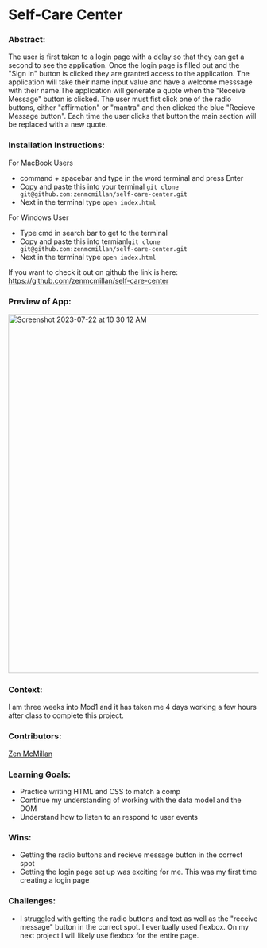 # Self-Care Center 

### Abstract:

The user is first taken to a login page with a delay so that they can get a second to see the application. Once the login page is filled out and the "Sign In" button is clicked they are granted access to the application. The application will take their name input value and have a welcome messsage with their name.The application will generate a quote when the "Receive Message" button is clicked.   The user must fist click one of the radio buttons, either "affirmation" or "mantra" and then clicked the blue "Recieve Message button". Each time the user clicks that button the main section will be replaced with a new quote. 

### Installation Instructions:

For MacBook Users

* command + spacebar and type in the word terminal and press Enter
* Copy and paste this into your terminal `git clone git@github.com:zenmcmillan/self-care-center.git`
* Next in the terminal type `open index.html`

For Windows User

* Type cmd in search bar to get to the terminal
* Copy and paste this into termianl`git clone git@github.com:zenmcmillan/self-care-center.git`
*  Next in the terminal type `open index.html`

If you want to check it out on github the link is here: https://github.com/zenmcmillan/self-care-center

### Preview of App:
[//]: <> (Provide ONE gif or screenshot of your application - choose the "coolest" piece of functionality to show off.)
<img width="721" alt="Screenshot 2023-07-22 at 10 30 12 AM" src="https://github.com/zenmcmillan/self-care-center/assets/121205752/5baeb8bc-74a4-4950-ba8e-2a77a266f938">

### Context:
 I am three weeks into Mod1 and it has taken me 4 days working a few hours after class to complete this project.

### Contributors:

[Zen McMillan](https://github.com/zenmcmillan)

### Learning Goals:

* Practice writing HTML and CSS to match a comp
* Continue my understanding of working with the data model and the DOM
* Understand how to listen to an respond to user events

### Wins:

* Getting the radio buttons and recieve message button in the correct spot
* Getting the login page set up was exciting for me. This was my first time creating a login page

### Challenges:

* I struggled with getting the radio buttons and text as well as the "receive message" button in the correct spot. I eventually used flexbox. On my next project I will likely use flexbox for the entire page.

